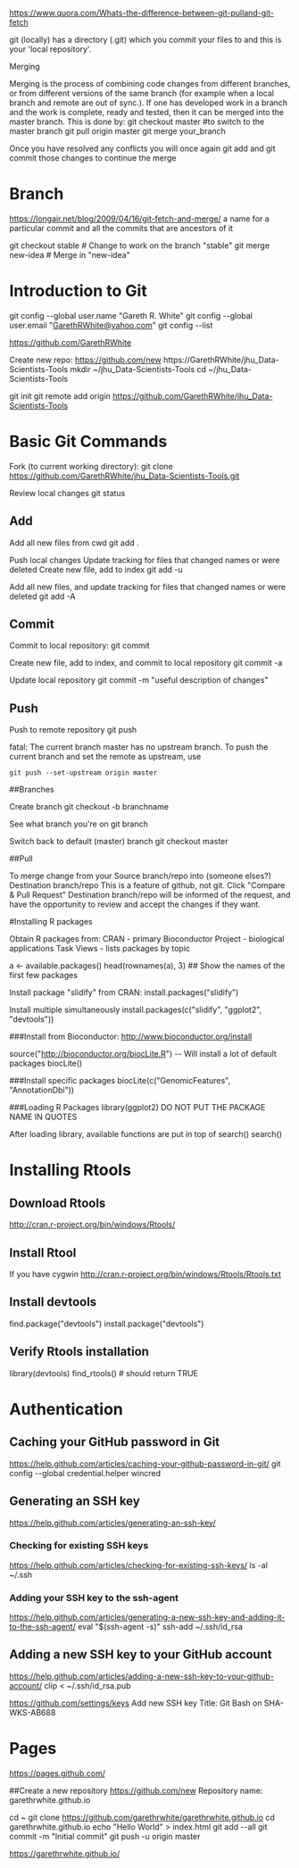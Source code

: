 https://www.quora.com/Whats-the-difference-between-git-pulland-git-fetch

git (locally) has a directory (.git) which you commit your files to and this is your 'local repository'.

Merging

Merging is the process of combining code changes from different branches, or from different versions of the same branch (for example when a local branch and remote are out of sync.). If one has developed work in a branch and the work is complete, ready and tested, then it can be merged into the master branch. This is done by:
git checkout master #to switch to the master branch
git pull origin master
git merge your_branch

Once you have resolved any conflicts you will once again git add and git commit those changes to continue the merge



# Branch
https://longair.net/blog/2009/04/16/git-fetch-and-merge/
a name for a particular commit and all the commits that are ancestors of it


git checkout stable   # Change to work on the branch "stable"
git merge new-idea    # Merge in "new-idea"



# Introduction to Git
git config --global user.name "Gareth R. White"
git config --global user.email "GarethRWhite@yahoo.com"
git config --list


https://github.com/GarethRWhite

Create new repo:
https://github.com/new
https://GarethRWhite/jhu_Data-Scientists-Tools
mkdir ~/jhu_Data-Scientists-Tools
cd ~/jhu_Data-Scientists-Tools

git init
git remote add origin https://github.com/GarethRWhite/jhu_Data-Scientists-Tools


# Basic Git Commands

Fork (to current working directory):
git clone https://github.com/GarethRWhite/jhu_Data-Scientists-Tools.git

Review local changes
git status


## Add
Add all new files from cwd
git add .

Push local changes
Update tracking for files that changed names or were deleted
Create new file, add to index
git add -u

Add all new files, and update tracking for files that changed names or were deleted
git add -A


## Commit
Commit to local repository:
git commit

Create new file, add to index, and commit to local repository
git commit -a

Update local repository
git commit -m "useful description of changes"


## Push
Push to remote repository
git push

fatal: The current branch master has no upstream branch.
To push the current branch and set the remote as upstream, use

    git push --set-upstream origin master



##Branches

Create branch
git checkout -b branchname

See what branch you're on
git branch

Switch back to default (master) branch
git checkout master



##Pull

To merge change from your Source branch/repo into (someone elses?) Destination branch/repo
This is a feature of github, not git.
Click "Compare & Pull Request"
Destination branch/repo will be informed of the request, and have the opportunity to review and accept the changes if they want.






#Installing R packages

Obtain R packages from:
CRAN - primary
Bioconductor Project - biological applications
Task Views - lists packages by topic

a <- available.packages()
head(rownames(a), 3) ## Show the names of the first few packages

Install package "slidify" from CRAN:
install.packages("slidify")

Install multiple simultaneously
install.packages(c("slidify", "ggplot2", "devtools"))

###Install from Bioconductor:
http://www.bioconductor.org/install

source("http://bioconductor.org/biocLite.R")
-- Will install a lot of default packages
biocLite()

###Install specific packages
biocLite(c("GenomicFeatures", "AnnotationDbi"))

###Loading R Packages
library(ggplot2)
DO NOT PUT THE PACKAGE NAME IN QUOTES

After loading library, available functions are put in top of search()
search()



# Installing Rtools

## Download Rtools
http://cran.r-project.org/bin/windows/Rtools/

## Install Rtool
If you have cygwin
http://cran.r-project.org/bin/windows/Rtools/Rtools.txt

## Install devtools
find.package("devtools")
install.package("devtools")

## Verify Rtools installation
library(devtools)
find_rtools() # should return TRUE






# Authentication


## Caching your GitHub password in Git
https://help.github.com/articles/caching-your-github-password-in-git/
git config --global credential.helper wincred

## Generating an SSH key
https://help.github.com/articles/generating-an-ssh-key/

### Checking for existing SSH keys
https://help.github.com/articles/checking-for-existing-ssh-keys/
ls -al ~/.ssh

### Adding your SSH key to the ssh-agent
https://help.github.com/articles/generating-a-new-ssh-key-and-adding-it-to-the-ssh-agent/
eval "$(ssh-agent -s)"
ssh-add ~/.ssh/id_rsa

## Adding a new SSH key to your GitHub account
https://help.github.com/articles/adding-a-new-ssh-key-to-your-github-account/
clip < ~/.ssh/id_rsa.pub

https://github.com/settings/keys
Add new SSH key
Title: Git Bash on SHA-WKS-AB688




# Pages
https://pages.github.com/

##Create a new repository
https://github.com/new
Repository name: garethrwhite.github.io

cd ~
git clone https://github.com/garethrwhite/garethrwhite.github.io
cd garethrwhite.github.io
echo "Hello World" > index.html
git add --all
git commit -m "Initial commit"
git push -u origin master

https://garethrwhite.github.io/

